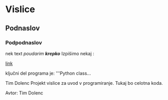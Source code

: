 # Vislice

## Podnaslov

### Podpodnaslov

nek text *poudarim* ***krepko***
Izpišimo nekaj : 

[link](www.)

ključni del programa je:
'''Python
class...


Tim Dolenc
Projekt vislice za uvod v programiranje.
Tukaj bo celotna koda.

Avtor: Tim Dolenc
